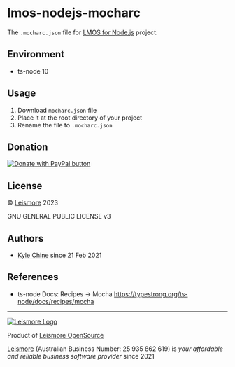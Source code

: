 # lmos-nodejs-mocharc

The `.mocharc.json` file for [LMOS for Node.js](https://nodejs.lmos.leismore.org) project.

## Environment

* ts-node 10

## Usage

1. Download `mocharc.json` file
2. Place it at the root directory of your project
3. Rename the file to `.mocharc.json`

## Donation

[![Donate with PayPal button](https://www.paypalobjects.com/en_AU/i/btn/btn_donateCC_LG.gif "PayPal - The safer, easier way to pay online!")](https://www.paypal.com/donate/?hosted_button_id=7JP6Y2PKH3G8L)

## License

© [Leismore](https://www.leismore.co) 2023

GNU GENERAL PUBLIC LICENSE v3

## Authors

* [Kyle Chine](https://kyle-chine.leismore.co) since 21 Feb 2021

## References

* ts-node Docs: Recipes -> Mocha <https://typestrong.org/ts-node/docs/recipes/mocha>




---

[![Leismore Logo](https://logos.leismore.co/en/3-0-0/light/textual-margins.svg)](https://lmos.leismore.org)

Product of [Leismore OpenSource](https://lmos.leismore.org)

[Leismore](https://www.leismore.co) (Australian Business Number: 25 935 862 619) is *your affordable and reliable business software provider* since 2021
